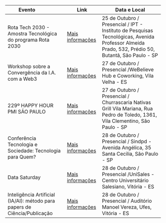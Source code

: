 | **Evento&nbsp;&nbsp;&nbsp;&nbsp;&nbsp;&nbsp;&nbsp;&nbsp;&nbsp;&nbsp;&nbsp;&nbsp;**               | **Link**                                                | **Data e Local**
| ----------------- | ---------------------------------------------------------------- | ---------------------------------------------------------------- | 
| Rota Tech 2030 - Amostra Tecnológica do programa Rota 2030       | [Mais informações](https://www.sympla.com.br/evento/rota-tech-2030-amostra-tecnologica-do-programa-rota-2030/2110675) | 25 de Outubro / Presencial / IPT - Instituto de Pesquisas Tecnológicas, Avenida Professor Almeida Prado, 532, Prédio 50, Butantã, São Paulo - SP | 
| Workshop sobre a Convergência da I.A. com a Web3    | [Mais informações](https://www.sympla.com.br/evento/workshop-sobre-a-convergencia-da-i-a-com-a-web3/2220586) | 27 de Outubro / Presencial /WeBelieve Hub e Coworking, Vila Velha - ES  |
| 229º HAPPY HOUR PMI SÃO PAULO       | [Mais informações](https://www.sympla.com.br/evento/229-happy-hour-pmi-sao-paulo/2211650) | 27 de Outubro / Presencial / Churrascaria Nativas Grill Vila Mariana, Rua Pedro de Toledo, 1361, Vila Clementino, São Paulo - SP | 
| Conferência Tecnologia e Sociedade: Tecnologia para Quem?       | [Mais informações](https://www.sympla.com.br/evento/conferencia-tecnologia-e-sociedade-tecnologia-para-quem/2129140) | 28 de Outubro / Presencial / Sindpd - Avenida Angélica, 35 Santa Cecilia, São Paulo -  SP | 
| Data Saturday    | [Mais informações](https://www.sympla.com.br/evento/data-saturday-1065-vitoria-2023/2172362?referrer=lnkd.in) | 28 de Outubro / Presencial /UniSales - Centro Universitário Salesiano, Vitória - ES  |
| Inteligência Artificial (IA/AI): método para papers de Ciência/Publicação   | [Mais informações](https://www.sympla.com.br/evento/inteligencia-artificial-ia-ai-metodo-para-papers-de-ciencia-publicacao/2170832) | 28 de Outubro / Presencial / Auditório Manoel Vereza, Ufes, Vitória - ES  |


